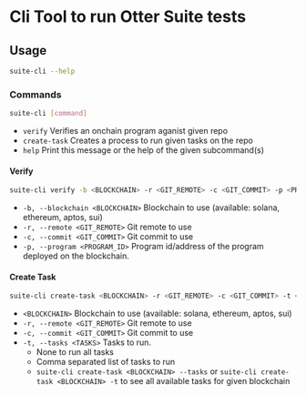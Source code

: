 # Cli Tool to run Otter Suite tests

## Usage

```bash
suite-cli --help
```

### Commands

```bash
suite-cli [command] 
```

- `verify`      Verifies an onchain program aganist given repo
- `create-task`  Creates a process to run given tasks on the repo
- `help`         Print this message or the help of the given subcommand(s)

#### Verify

```bash
suite-cli verify -b <BLOCKCHAIN> -r <GIT_REMOTE> -c <GIT_COMMIT> -p <PROGRAM_ID>
```

- `-b, --blockchain <BLOCKCHAIN>`  Blockchain to use (available: solana, ethereum, aptos, sui)
- `-r, --remote <GIT_REMOTE>`      Git remote to use
- `-c, --commit <GIT_COMMIT>`      Git commit to use
- `-p, --program <PROGRAM_ID>`     Program id/address of the program deployed on the blockchain.

#### Create Task

```bash
suite-cli create-task <BLOCKCHAIN> -r <GIT_REMOTE> -c <GIT_COMMIT> -t <TASKS>
```

- `<BLOCKCHAIN>`  Blockchain to use (available: solana, ethereum, aptos, sui)
- `-r, --remote <GIT_REMOTE>`      Git remote to use
- `-c, --commit <GIT_COMMIT>`      Git commit to use
- `-t, --tasks <TASKS>`            Tasks to run.
  - None to run all tasks
  - Comma separated list of tasks to run
  - `suite-cli create-task <BLOCKCHAIN> --tasks` or `suite-cli create-task <BLOCKCHAIN> -t` to see all available tasks for given blockchain
